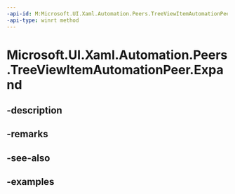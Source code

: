 ```yaml
---
-api-id: M:Microsoft.UI.Xaml.Automation.Peers.TreeViewItemAutomationPeer.Expand
-api-type: winrt method
---
```


<!-- Method syntax.
public void TreeViewItemAutomationPeer.Expand()
-->

# Microsoft.UI.Xaml.Automation.Peers.TreeViewItemAutomationPeer.Expand

## -description

## -remarks

## -see-also

## -examples

